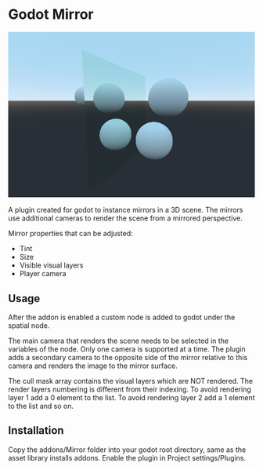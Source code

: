 # Godot Mirror

![mirror](Mirror.png)

A plugin created for godot to instance mirrors in a 3D scene. The mirrors use additional cameras to render the scene from a mirrored perspective.

Mirror properties that can be adjusted:
 - Tint
 - Size
 - Visible visual layers
 - Player camera

 ## Usage

 After the addon is enabled a custom node is added to godot under the spatial node. 

 The main camera that renders the scene needs to be selected in the variables of the node. Only one camera is supported at a time. The plugin adds a secondary camera to the opposite side of the mirror relative to this camera and renders the image to the mirror surface.

 The cull mask array contains the visual layers which are NOT rendered. The render layers numbering is different from their indexing. To avoid rendering layer 1 add a 0 element to the list.
 To avoid rendering layer 2 add a 1 element to the list and so on.

 ## Installation

 Copy the addons/Mirror folder into your godot root directory, same as the asset library installs addons. Enable the plugin in Project settings/Plugins.
